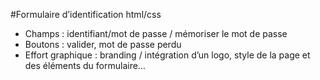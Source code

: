 #Formulaire d’identification html/css

- Champs : identifiant/mot de passe / mémoriser le mot de passe
- Boutons : valider, mot de passe perdu
- Effort graphique : branding / intégration d’un logo, style de la page et des éléments du formulaire…
